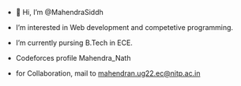 - 👋 Hi, I’m @MahendraSiddh
-  I’m interested in Web development and competetive programming.
-  I’m currently pursing B.Tech in ECE.
- Codeforces profile Mahendra_Nath

- for Collaboration, mail to mahendran.ug22.ec@nitp.ac.in

<!---
MahendraSiddh/MahendraSiddh is a ✨ special ✨ repository because its `README.md` (this file) appears on your GitHub profile.
You can click the Preview link to take a look at your changes.
--->
